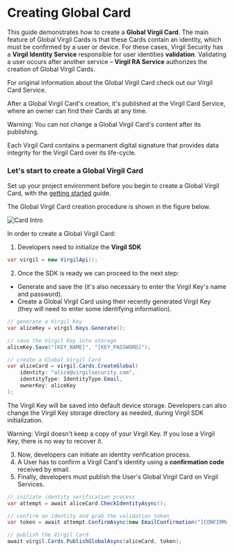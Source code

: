 # Creating Global Card

This guide demonstrates how to create a **Global Virgil Card**. The main feature of Global Virgil Cards is that these Cards contain an identity, which must be confirmed by a user or device. For these cases, Virgil Security has a **Virgil Identity Service** responsible for user identities **validation**. Validating a user occurs after another service – **Virgil RA Service**  authorizes the creation of Global Virgil Cards.

For original information about the Global Virgil Card check out our Virgil Card Service.

After a Global Virgil Card's creation, it's published at the Virgil Card Service, where an owner can find their Cards at any time.

Warning: You can not change a Global Virgil Card's content after its publishing.

Each Virgil Card contains a permanent digital signature that provides data integrity for the Virgil Card over its life-cycle.

### Let's start to create a Global Virgil Card

Set up your project environment before you begin to create a Global Virgil Card, with the [getting started](https://github.com/VirgilSecurity/virgil-sdk-net/blob/v4/documentation/guides/configuration/client.md) guide.

The Global Virgil Card creation procedure is shown in the figure below.

![Card Intro](https://github.com/VirgilSecurity/virgil-sdk-net/blob/v4/documentation/img/Card_intro.png "Create Global Virgil Card")

In order to create a Global Virgil Card:

1. Developers need to initialize the **Virgil SDK**

```cs
var virgil = new VirgilApi();
```

2. Once the SDK is ready we can proceed to the next step:


- Generate and save the <Term title="Virgil Key" index="virgil-key" /> (it's also necessary to enter the Virgil Key's name and password).
- Create a Global Virgil Card using their recently generated Virgil Key (they will need to enter some identifying information).


```cs
// generate a Virgil Key
var aliceKey = virgil.Keys.Generate();

// save the Virgil Key into storage
aliceKey.Save("[KEY_NAME]", "[KEY_PASSWORD]");

// create a Global Virgil Card
var aliceCard = virgil.Cards.CreateGlobal(
    identity: "alice@virgilsecurity.com",
    identityType: IdentityType.Email,
    ownerKey: aliceKey
);
```

The Virgil Key will be saved into default device storage. Developers can also change the Virgil Key storage directory as needed, during Virgil SDK initialization.

Warning: Virgil doesn't keep a copy of your Virgil Key. If you lose a Virgil Key, there is no way to recover it.

3. Now, developers can initiate an identity verification process.
4. A User has to confirm a Virgil Card's identity using a **confirmation code** received by email.
5. Finally, developers must publish the User's Global Virgil Card on Virgil Services.

```cs
// initiate identity verification process
var attempt = await aliceCard.CheckIdentityAsync();

// confirm an identity and grab the validation token
var token = await attempt.ConfirmAsync(new EmailConfirmation("[CONFIRMATION_CODE]"));

// publish the Virgil Card
await virgil.Cards.PublishGlobalAsync(aliceCard, token);
```
